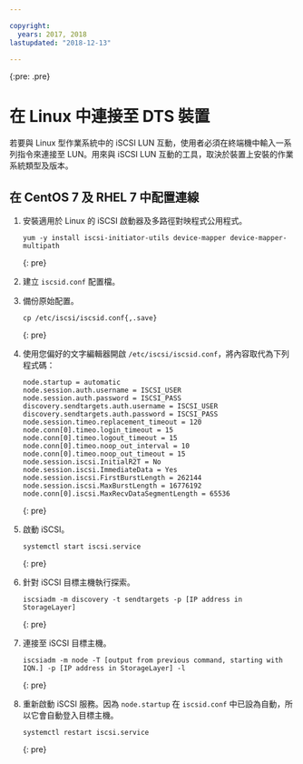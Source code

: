 ```yaml
---

copyright:
  years: 2017, 2018
lastupdated: "2018-12-13"

---
```

{:pre: .pre}

# 在 Linux 中連接至 DTS 裝置

若要與 Linux 型作業系統中的 iSCSI LUN 互動，使用者必須在終端機中輸入一系列指令來連接至 LUN。用來與 iSCSI LUN 互動的工具，取決於裝置上安裝的作業系統類型及版本。

## 在 CentOS 7 及 RHEL 7 中配置連線

1. 安裝適用於 Linux 的 iSCSI 啟動器及多路徑對映程式公用程式。
   ```
   yum -y install iscsi-initiator-utils device-mapper device-mapper-multipath
   ```
   {: pre}

2. 建立 `iscsid.conf` 配置檔。

3. 備份原始配置。
   ```
   cp /etc/iscsi/iscsid.conf{,.save}
   ```
   {: pre}

4. 使用您偏好的文字編輯器開啟 `/etc/iscsi/iscsid.conf`，將內容取代為下列程式碼：
   ```
   node.startup = automatic
   node.session.auth.username = ISCSI_USER
   node.session.auth.password = ISCSI_PASS
   discovery.sendtargets.auth.username = ISCSI_USER
   discovery.sendtargets.auth.password = ISCSI_PASS
   node.session.timeo.replacement_timeout = 120
   node.conn[0].timeo.login_timeout = 15
   node.conn[0].timeo.logout_timeout = 15
   node.conn[0].timeo.noop_out_interval = 10
   node.conn[0].timeo.noop_out_timeout = 15
   node.session.iscsi.InitialR2T = No
   node.session.iscsi.ImmediateData = Yes
   node.session.iscsi.FirstBurstLength = 262144
   node.session.iscsi.MaxBurstLength = 16776192
   node.conn[0].iscsi.MaxRecvDataSegmentLength = 65536
   ```
   {: pre}

5. 啟動 iSCSI。<br/>
   ```
   systemctl start iscsi.service
   ```
   {: pre}

6. 針對 iSCSI 目標主機執行探索。<br/>
   ```
   iscsiadm -m discovery -t sendtargets -p [IP address in StorageLayer]
   ```
   {: pre}

7. 連接至 iSCSI 目標主機。<br/>
   ```
   iscsiadm -m node -T [output from previous command, starting with IQN.] -p [IP address in StorageLayer] -l
   ```
   {: pre}

8. 重新啟動 iSCSI 服務。因為 `node.startup` 在 `iscsid.conf` 中已設為自動，所以它會自動登入目標主機。<br/>
   ```
   systemctl restart iscsi.service
   ```
   {: pre}

